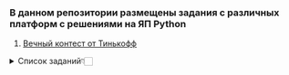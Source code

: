 ### В данном репозитории размещены задания с различных платформ с решениями на ЯП Python

1. [Вечный контест от Тинькофф](https://github.com/KristinaLyu/test_tasks_for_Python/tree/main/Tinkoff)

<details>
  <summary>Список заданий👇🏻</summary>
  
* [1 задание(частиное решение)](https://github.com/KristinaLyu/test_tasks_for_Python/blob/main/Tinkoff/1ex.png)
* [2 задание(полное решение)](https://github.com/KristinaLyu/test_tasks_for_Python/blob/main/Tinkoff/2ex.png)
* [3 задание(полное решение)](https://github.com/KristinaLyu/test_tasks_for_Python/blob/main/Tinkoff/3ex.png)
* [4 задание(нет решения)](https://github.com/KristinaLyu/test_tasks_for_Python/blob/main/Tinkoff/4ex.png)
* [5 задание(частичное решение)](https://github.com/KristinaLyu/test_tasks_for_Python/blob/main/Tinkoff/5ex.png)
* [6 задание(нет решения)](https://github.com/KristinaLyu/test_tasks_for_Python/blob/main/Tinkoff/6ex.png)
* [7 задание(нет решения)](https://github.com/KristinaLyu/test_tasks_for_Python/blob/main/Tinkoff/7ex.png)
* [8 задание(нет решения)](https://github.com/KristinaLyu/test_tasks_for_Python/blob/main/Tinkoff/8ex.png)
* [9 задание(нет решения)](https://github.com/KristinaLyu/test_tasks_for_Python/blob/main/Tinkoff/9ex.png)
* [10 задание(нет решения)](https://github.com/KristinaLyu/test_tasks_for_Python/blob/main/Tinkoff/10ex.png)
* [11 задание(нет решения)](https://github.com/KristinaLyu/test_tasks_for_Python/blob/main/Tinkoff/11ex.png)  
* [12 задание(частичное решение)](https://github.com/KristinaLyu/test_tasks_for_Python/blob/main/Tinkoff/12ex.png)  
  
  
